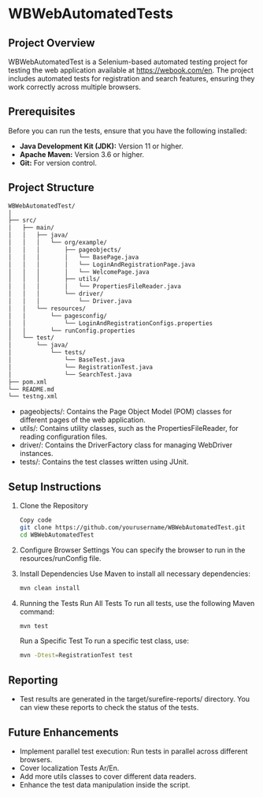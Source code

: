 # WBWebAutomatedTests

## Project Overview
WBWebAutomatedTest is a Selenium-based automated testing project for testing the web application available at https://webook.com/en. The project includes automated tests for registration and search features, ensuring they work correctly across multiple browsers.

## Prerequisites
Before you can run the tests, ensure that you have the following installed:

- **Java Development Kit (JDK):** Version 11 or higher.
- **Apache Maven:** Version 3.6 or higher.
- **Git:** For version control.

## Project Structure
```bash
WBWebAutomatedTest/
│
├── src/
│   ├── main/
│   │   ├── java/
│   │   │   └── org/example/
│   │   │       ├── pageobjects/
│   │   │       │   └── BasePage.java
│   │   │       │   └── LoginAndRegistrationPage.java
│   │   │       │   └── WelcomePage.java
│   │   │       ├── utils/
│   │   │       │   └── PropertiesFileReader.java
│   │   │       └── driver/
│   │   │           └── Driver.java
│   │   └── resources/
│   │       └── pagesconfig/
│   │           └── LoginAndRegistrationConfigs.properties
│   │       └── runConfig.properties
│   └── test/
│       └── java/
│           └── tests/
│               └── BaseTest.java
│               └── RegistrationTest.java
│               └── SearchTest.java
├── pom.xml
└── README.md
└── testng.xml
```

- pageobjects/: Contains the Page Object Model (POM) classes for different pages of the web application.
- utils/: Contains utility classes, such as the PropertiesFileReader, for reading configuration files.
- driver/: Contains the DriverFactory class for managing WebDriver instances.
- tests/: Contains the test classes written using JUnit.

## Setup Instructions
1. Clone the Repository
    ``` bash
    Copy code
    git clone https://github.com/yourusername/WBWebAutomatedTest.git
    cd WBWebAutomatedTest
    ```
2. Configure Browser Settings
You can specify the browser to run in the resources/runConfig file.

3. Install Dependencies
Use Maven to install all necessary dependencies:

    ```bash
    mvn clean install
    ```
4. Running the Tests
Run All Tests
To run all tests, use the following Maven command:

    ```bash
    mvn test
    ```
    Run a Specific Test
    To run a specific test class, use:

    ```bash
    mvn -Dtest=RegistrationTest test
    ```
## Reporting
* Test results are generated in the target/surefire-reports/ directory. You can view these reports to check the status of the tests.


## Future Enhancements
* Implement parallel test execution: Run tests in parallel across different browsers.
* Cover localization Tests Ar/En.
* Add more utils classes to cover different data readers. 
* Enhance the test data manipulation inside the script.
